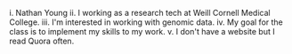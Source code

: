i. Nathan Young
ii. I working as a research tech at Weill Cornell Medical College.
iii. I'm interested in working with genomic data.
iv. My goal for the class is to implement my skills to my work.
v. I don't have a website but I read Quora often.
